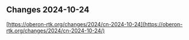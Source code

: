 ## Changes 2024-10-24

[https://oberon-rtk.org/changes/2024/cn-2024-10-24](https://oberon-rtk.org/changes/2024/cn-2024-10-24/)
